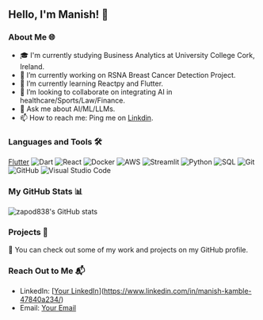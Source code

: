 ## Hello, I'm Manish! 👋

### About Me 🌐
- 🎓 I'm currently studying Business Analytics at University College Cork, Ireland.
- 🔭 I’m currently working on RSNA Breast Cancer Detection Project.
- 🌱 I’m currently learning Reactpy and Flutter.
- 👯 I’m looking to collaborate on integrating AI in healthcare/Sports/Law/Finance.
- 💬 Ask me about AI/ML/LLMs.
- 📫 How to reach me: Ping me on [Linkdin](https://www.linkedin.com/in/manish-kamble-47840a234/).

### Languages and Tools 🛠️

[Flutter](https://img.shields.io/badge/-Flutter-02569B?&logo=flutter)
![Dart](https://img.shields.io/badge/-Dart-0175C2?&logo=dart)
![React](https://img.shields.io/badge/-React-000?&logo=react)
![Docker](https://img.shields.io/badge/-Docker-000?&logo=docker)
![AWS](https://img.shields.io/badge/-AWS-000?&logo=amazon-aws)
![Streamlit](https://img.shields.io/badge/-Streamlit-000?&logo=streamlit)
![Python](https://img.shields.io/badge/-Python-000?&logo=Python)
![SQL](https://img.shields.io/badge/-SQL-000?&logo=MySQL)
![Git](https://img.shields.io/badge/-Git-000?&logo=Git)
![GitHub](https://img.shields.io/badge/-GitHub-000?&logo=GitHub)
![Visual Studio Code](https://img.shields.io/badge/-VSCode-000?&logo=visual-studio-code)

### My GitHub Stats 📊

![zapod838's GitHub stats](https://github-readme-stats.vercel.app/api?username=zapod838&show_icons=true&theme=radical)

### Projects 📁

📂 You can check out some of my work and projects on my GitHub profile.

### Reach Out to Me 📬

- LinkedIn: [[Your LinkedIn](LinkedIn-Link)](https://www.linkedin.com/in/manish-kamble-47840a234/)
- Email: [Your Email](mailto:kmaneesh838.z@gmail.com)
